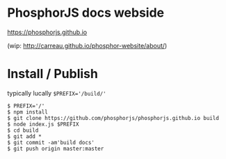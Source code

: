 # PhosphorJS docs webside

https://phosphorjs.github.io

(wip: http://carreau.github.io/phosphor-website/about/) 

# Install / Publish

typically lucally `$PREFIX='/build/'`

```
$ PREFIX='/'
$ npm install
$ git clone https://github.com/phosphorjs/phosphorjs.github.io build
$ node index.js $PREFIX
$ cd build
$ git add *
$ git commit -am'build docs'
$ git push origin master:master
```

